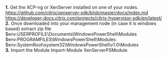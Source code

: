 **1.** Get the XCP-ng or XenServer installed on one of your nodes.<br>
https://github.com/citrix/xenserver-sdk/blob/master/docs/index.md<br>
https://developer-docs.citrix.com/projects/citrix-hypervisor-sdk/en/latest/<br>
**2.** Once downloaded into your management node (in case it is windows based) extract zip file<br>
$env:USERPROFILE\Documents\WindowsPowerShell\Modules<br>
$env:PROGRAMFILES\WindowsPowerShell\Modules<br>
$env:SystemRoot\system32\WindowsPowerShell\v1.0\Modules<br>
**3.** Import the Module
Import-Module XenServerPSModule
